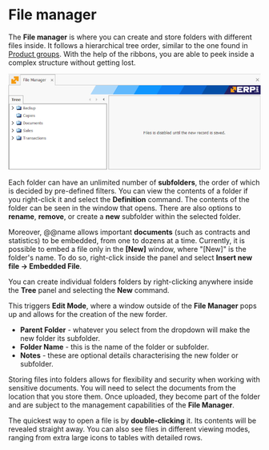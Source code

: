 # File manager

The **File manager** is where you can create and store folders with different files inside. It follows a hierarchical tree order, similar to the one found in [Product groups](https://docs.erp.net/tech/modules/general/products/product-groups/index.html). With the help of the ribbons, you are able to peek inside a complex structure without getting lost.

![File Manager](pictures/fm17.png)

Each folder can have an unlimited number of **subfolders**, the order of which is decided by pre-defined filters. You can view the contents of a folder if you right-click it and select the **Definition** command. The contents of the folder can be seen in the window that opens. There are also options to **rename**, **remove**, or create a **new** subfolder within the selected folder.

Moreover, @@name allows important **documents** (such as contracts and statistics) to be embedded, from one to dozens at a time. Currently, it is possible to embed a file only in the **[New]** window, where "[New]" is the folder's name. To do so, right-click inside the panel and select **Insert new file -> Embedded File**.

You can create individual folders folders by right-clicking anywhere inside the **Tree** panel and selecting the **New** command. 

This triggers **Edit Mode**, where a window outside of the **File Manager** pops up and allows for the creation of the new forder. 

- **Parent Folder** - whatever you select from the dropdown will make the new folder its subfolder.
- **Folder Name** - this is the name of the folder or subfolder.
- **Notes** - these are optional details characterising the new folder or subfolder.

Storing files into folders allows for flexibility and security when working with sensitive documents. You will need to select the documents from the location that you store them. Once uploaded, they become part of the folder and are subject to the management capabilities of the **File Manager**.

The quickest way to open a file is by **double-clicking** it. Its contents will be revealed straight away. You can also see files in different viewing modes, ranging from extra large icons to tables with detailed rows.

